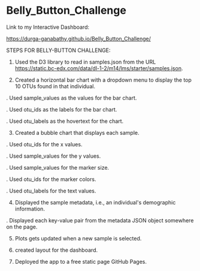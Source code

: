 # Belly_Button_Challenge

Link to my Interactive Dashboard:

https://durga-ganabathy.github.io/Belly_Button_Challenge/

STEPS FOR BELLY-BUTTON CHALLENGE:

1. Used the D3 library to read in samples.json from the URL https://static.bc-edx.com/data/dl-1-2/m14/lms/starter/samples.json.

2. Created a horizontal bar chart with a dropdown menu to display the top 10 OTUs found in that individual.

. Used sample_values as the values for the bar chart.

. Used otu_ids as the labels for the bar chart.

. Used otu_labels as the hovertext for the chart.


3. Created a bubble chart that displays each sample.

 . Used otu_ids for the x values.

. Used sample_values for the y values.

. Used sample_values for the marker size.

. Used otu_ids for the marker colors.

. Used otu_labels for the text values.


4. Displayed the sample metadata, i.e., an individual's demographic information.

 . Displayed each key-value pair from the metadata JSON object somewhere on the page.


5. Plots gets updated when a new sample is selected.
   
6. created layout for the dashboard. 

7. Deployed the app to a free static page GitHub Pages. 
